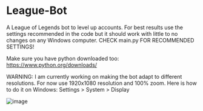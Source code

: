 # League-Bot
A League of Legends bot to level up accounts. For best results use the settings recommended in the code but it should work with little to no changes on any Windows computer.
CHECK main.py FOR RECOMMENDED SETTINGS!

Make sure you have python downloaded too: https://www.python.org/downloads/

WARNING: I am currently working on making the bot adapt to different resolutions. For now use 1920x1080 resolution and 100% zoom. Here is how to do it on Windows:
Settings > System > Display

![image](https://user-images.githubusercontent.com/5957849/112218254-c04ae100-8be0-11eb-888b-b14b950e14f4.png)



